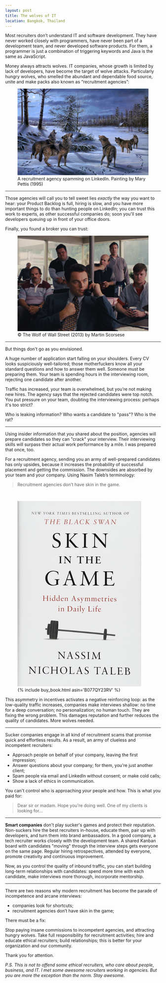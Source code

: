 ```yaml
---
layout: post
title: The wolves of IT
location: Bangkok, Thailand
---
```


Most recruiters don’t understand IT and software development. They have never worked closely with programmers, have never been part of a development team, and never developed software products. For them, a programmer is just a combination of triggering keywords and Java is the same as JavaScript. 

Money always attracts wolves. IT companies, whose growth is limited by lack of developers, have become the target of wolve attacks. Particularly hungry wolves, who smelled the abundant and dependable food source, unite and make packs also known as “recruitment agencies”:

<figure>
<img src="/images/wolves_linkedin.jpg">
<figcaption>A recruitment agency spamming on LinkedIn. Painting by Mary Pettis (1995)</figcaption>
</figure>

---

Those agencies will call you to tell sweet lies *exactly* the way you want to hear: your Product Backlog is full, hiring is slow, and you have more important things to do than hunting people on LinkedIn; you can trust this work to experts, as other successful companies do; soon you'll see developers queuing up in front of your office doors. 

Finally, you found a broker you can trust:



<figure>
<img src="/images/broker_you_can_trust.png">
<figcaption>© The Wolf of Wall Street (2013) by Martin Scorsese</figcaption>
</figure>

---

But things don't go as you envisioned.

A huge number of application start falling on your shoulders. Every CV looks suspiciously well-tailored; those motherfuckers know all your standard questions and how to answer them well. Someone must be preparing them. Your team is spending hours in the interviewing room, rejecting one candidate after another. 

Traffic has increased, your team is overwhelmed, but you’re not making new hires. The agency says that the rejected candidates were top notch. You put pressure on your team, doubting the interviewing process: perhaps it's too strict?

Who is leaking information? Who wants a candidate to "pass"? Who is the rat?

---

Using insider information that *you* shared about the position, agencies will prepare candidates so they can "crack" your interview. Their interviewing skills will surpass their actual work performance by a mile. I was prepared that once, too.

For a recruitment agency, sending you an army of well-prepared candidates has only upsides, because it increases the probability of successful placement and getting the commission. The downsides are absorbed by your team and your company. Using Nasim Taleb’s terminology:


> Recruitment agencies don’t have skin in the game. 

<br>
<figure>
<img src="/images/taleb_skin.jpg" width="400">
<figcaption>
{% include buy_book.html asin='B077QY23RV' %}
</figcaption>
</figure>

This asymmetry in incentives activates a negative reinforcing loop: as the low-quality traffic increases, companies make interviews shallow: no time for a deep conversation; no personalization; no human touch. They are fixing the wrong problem. This damages reputation and further reduces the quality of candidates. More wolves needed.

---

Sucker companies engage in all kind of recruitment scams that promise quick and effortless results. As a result, an army of clueless and incompetent recruiters:
- Approach people on behalf of your company, leaving the first impression;
- Answer questions about your company; for them, you're just another client;
- Spam people via email and LinkedIn without consent; or make cold calls;
- Show a lack of ethics in communication.

You can't control who is approaching *your* people and how. This is what you paid for:

> Dear sir or madam. Hope you're doing well. One of my clients is looking for...

---

**Smart companies** don't play sucker's games and protect their reputation. Non-suckers hire the best recruiters in-house, educate them, pair up with developers, and turn them into brand ambassadors. In a good company, a tech recruiter works closely with the development team. A shared Kanban board with candidates "moving" through the interview steps gets everyone on the same page. Regular hiring retrospectives, attended by everyone, promote creativity and continuous improvement.

Now, as you control the quality of inbound traffic, you can start building long-term relationships with candidates: spend more time with each candidate, make interviews more thorough, incorporate mentorship.

---

There are two reasons why modern recruitment has become the parade of incompetence and arcane interviews:
* companies look for shortcuts;
* recruitment agencies don’t have skin in the game;

There must be a fix:

Stop paying insane commissions to incompetent agencies, and attracting hungry wolves. Take full responsibility for recruitment activities; hire and educate ethical recruiters; build relationships; this is better for your organization and our community. 

Thank you for attention.

*P.S. This is not to offend some ethical recruiters, who care about people, business, and IT. I met some awesome recruiters working in agencies. But you are more the exception than the norm. Stay awesome.*